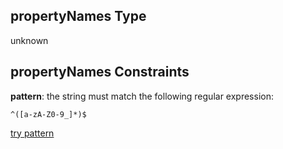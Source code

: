 ## propertyNames Type

unknown

## propertyNames Constraints

**pattern**: the string must match the following regular expression:&#x20;

```regexp
^([a-zA-Z0-9_]*)$
```

[try pattern](https://regexr.com/?expression=%5E\(%5Ba-zA-Z0-9_%5D*\)%24 "try regular expression with regexr.com")
